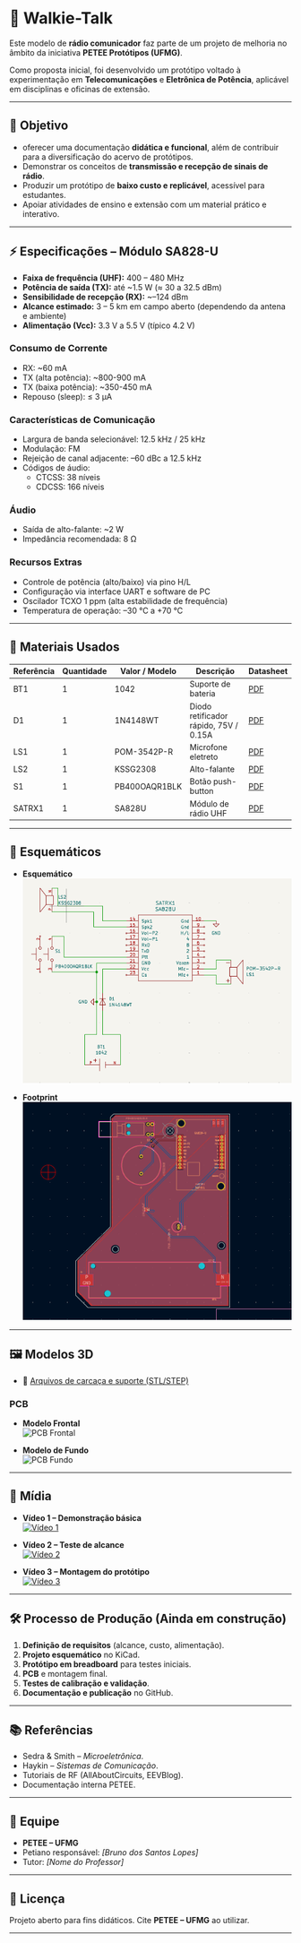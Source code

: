 # 📡 Walkie-Talk
Este modelo de **rádio comunicador** faz parte de um projeto de melhoria no âmbito da iniciativa **PETEE Protótipos (UFMG)**.  

Como proposta inicial, foi desenvolvido um protótipo voltado à experimentação em **Telecomunicações** e **Eletrônica de Potência**, aplicável em disciplinas e oficinas de extensão.  

---

## 📌 Objetivo 
- oferecer uma documentação **didática e funcional**, além de contribuir para a diversificação do acervo de protótipos.  
- Demonstrar os conceitos de **transmissão e recepção de sinais de rádio**.  
- Produzir um protótipo de **baixo custo e replicável**, acessível para estudantes.  
- Apoiar atividades de ensino e extensão com um material prático e interativo.  

---

## ⚡ Especificações – Módulo SA828-U

- **Faixa de frequência (UHF):** 400 – 480 MHz  
- **Potência de saída (TX):** até ~1.5 W (≈ 30 a 32.5 dBm)  
- **Sensibilidade de recepção (RX):** ~–124 dBm  
- **Alcance estimado:** 3 – 5 km em campo aberto (dependendo da antena e ambiente)  
- **Alimentação (Vcc):** 3.3 V a 5.5 V (típico 4.2 V)  

### Consumo de Corrente
- RX: ~60 mA  
- TX (alta potência): ~800-900 mA  
- TX (baixa potência): ~350-450 mA  
- Repouso (sleep): ≤ 3 µA  

### Características de Comunicação
- Largura de banda selecionável: 12.5 kHz / 25 kHz  
- Modulação: FM  
- Rejeição de canal adjacente: –60 dBc a 12.5 kHz  
- Códigos de áudio:  
  - CTCSS: 38 níveis  
  - CDCSS: 166 níveis  

### Áudio
- Saída de alto-falante: ~2 W  
- Impedância recomendada: 8 Ω  

### Recursos Extras
- Controle de potência (alto/baixo) via pino H/L  
- Configuração via interface UART e software de PC  
- Oscilador TCXO 1 ppm (alta estabilidade de frequência)  
- Temperatura de operação: –30 °C a +70 °C  


---

## 🧰 Materiais Usados
| Referência | Quantidade | Valor / Modelo | Descrição                             | Datasheet                                                   |
| ---------- | ---------- | -------------- | ------------------------------------- | ----------------------------------------------------------- |
| BT1        | 1          | 1042           | Suporte de bateria                    | [PDF](https://www.diodes.com/assets/Datasheets/ds30396.pdf) |
| D1         | 1          | 1N4148WT       | Diodo retificador rápido, 75V / 0.15A | [PDF](https://www.diodes.com/assets/Datasheets/ds30396.pdf) |
| LS1        | 1          | POM-3542P-R    | Microfone eletreto                    | [PDF](https://www.diodes.com/assets/Datasheets/ds30396.pdf) |
| LS2        | 1          | KSSG2308       | Alto-falante                          | [PDF](https://www.diodes.com/assets/Datasheets/ds30396.pdf) |
| S1         | 1          | PB400OAQR1BLK  | Botão push-button                     | [PDF](https://www.diodes.com/assets/Datasheets/ds30396.pdf) |
| SATRX1     | 1          | SA828U         | Módulo de rádio UHF                   | [PDF](https://www.diodes.com/assets/Datasheets/ds30396.pdf) |

---

## 📐 Esquemáticos
- **Esquemático**  
  ![Walkie Talk](https://github.com/hitcode47/Walkie-Talk/blob/main/Imagens%20e%20esquem%C3%A1ticos/esquem%C3%A1tico_WT.png)  

- **Footprint**  
  ![Walkie Talk](https://github.com/hitcode47/Walkie-Talk/blob/main/Imagens%20e%20esquem%C3%A1ticos/esquem%C3%A1tico_footprint_WT.png)  


---
## 🖼️ Modelos 3D  

- 📂 [Arquivos de carcaça e suporte (STL/STEP)](./3d_models)  

### PCB  

- **Modelo Frontal**  
  ![PCB Frontal](https://github.com/hitcode47/Walkie-Talk/blob/main/Imagens%20e%20esquem%C3%A1ticos/walkie%20talk.png)  

- **Modelo de Fundo**  
  ![PCB Fundo](https://github.com/hitcode47/Walkie-Talk/blob/main/Imagens%20e%20esquem%C3%A1ticos/walkie%20talk_back.png)  


---

## 🎥 Mídia    

- **Vídeo 1 – Demonstração básica**  
  [![Vídeo 1](./media/video1_thumb.png)](https://youtu.be/KtvOQ1vCON0)  

- **Vídeo 2 – Teste de alcance**  
  [![Vídeo 2](./media/video2_thumb.png)](https://youtu.be/7ha7i7AOuKI)  

- **Vídeo 3 – Montagem do protótipo**  
  [![Vídeo 3](./media/video3_thumb.png)](https://youtu.be/o6cVx7rBvNw)  

---

## 🛠️ Processo de Produção (Ainda em construção)
1. **Definição de requisitos** (alcance, custo, alimentação).  
2. **Projeto esquemático** no KiCad.  
3. **Protótipo em breadboard** para testes iniciais.  
4. **PCB** e montagem final.  
5. **Testes de calibração e validação**.  
6. **Documentação e publicação** no GitHub.  

---

## 📚 Referências
- Sedra & Smith – *Microeletrônica*.  
- Haykin – *Sistemas de Comunicação*.  
- Tutoriais de RF (AllAboutCircuits, EEVBlog).  
- Documentação interna PETEE.  

---

## 👥 Equipe
- **PETEE – UFMG**  
- Petiano responsável: *[Bruno dos Santos Lopes]*  
- Tutor: *[Nome do Professor]*  

---

## 📢 Licença
Projeto aberto para fins didáticos. Cite **PETEE – UFMG** ao utilizar.  

---
